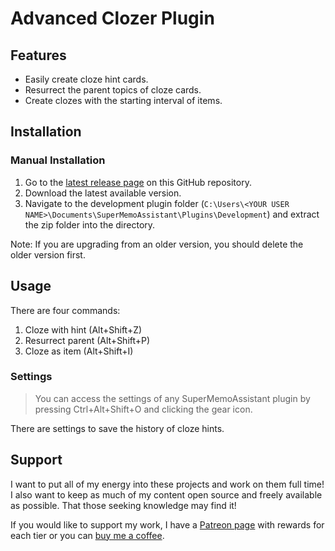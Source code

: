 # Advanced Clozer Plugin

## Features

- Easily create cloze hint cards.
- Resurrect the parent topics of cloze cards.
- Create clozes with the starting interval of items.

## Installation

### Manual Installation

1. Go to the [latest release page](https://github.com/bjsi/SuperMemoAssistant.Plugins.AdvancedClozer/releases/latest) on this GitHub repository.
2. Download the latest available version.
3. Navigate to the development plugin folder (`C:\Users\<YOUR USER NAME>\Documents\SuperMemoAssistant\Plugins\Development`) and extract the zip folder into the directory.

Note: If you are upgrading from an older version, you should delete the older version first.

## Usage

There are four commands:

1. Cloze with hint (Alt+Shift+Z)
2. Resurrect parent (Alt+Shift+P)
3. Cloze as item (Alt+Shift+I)

### Settings

> You can access the settings of any SuperMemoAssistant plugin by pressing Ctrl+Alt+Shift+O and clicking the gear icon.

There are settings to save the history of cloze hints.
## Support

I want to put all of my energy into these projects and work on them full time! I also want to keep as much of my content open source and freely available as possible. That those seeking knowledge may find it!

If you would like to support my work, I have a [Patreon page](https://www.patreon.com/experimental_learning) with rewards for each tier or you can [buy me a coffee](https://www.buymeacoffee.com/experilearning).
